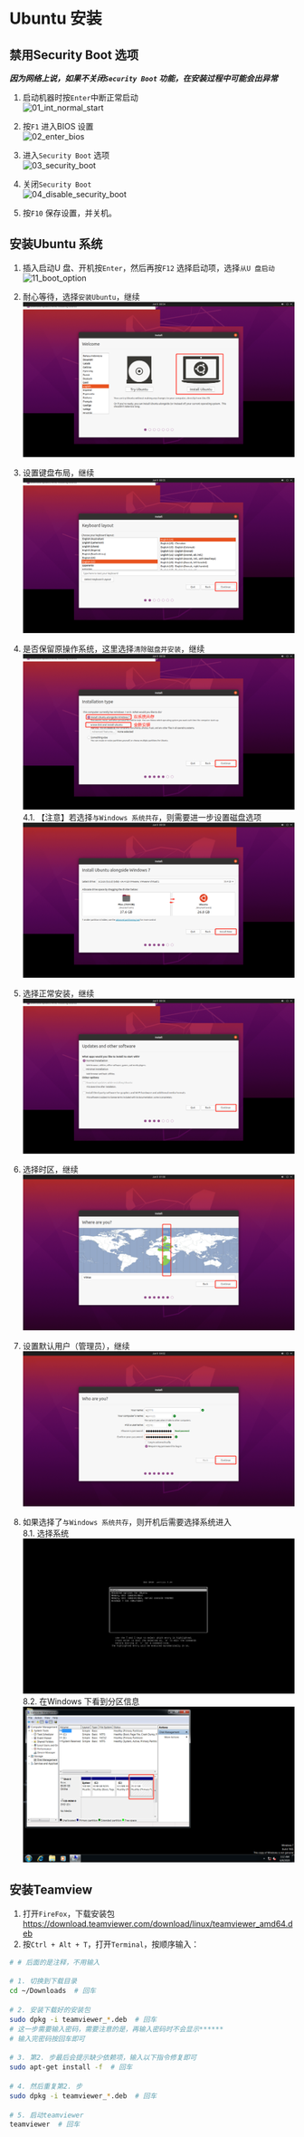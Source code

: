 # Ubuntu 安装  

## 禁用Security Boot 选项  

***因为网络上说，如果不关闭`Security Boot` 功能，在安装过程中可能会出异常***

1. 启动机器时按`Enter`中断正常启动  
![01_int_normal_start](./img/01_int_normal_start.png)

2. 按`F1` 进入BIOS 设置  
![02_enter_bios](./img/02_enter_bios.png)

3. 进入`Security Boot` 选项  
![03_security_boot](./img/03_security_boot.png)  

4. 关闭`Security Boot`  
![04_disable_security_boot](./img/04_disable_security_boot.png)  

5. 按`F10` 保存设置，并关机。  

## 安装Ubuntu 系统  

1. 插入启动U 盘、开机按`Enter`，然后再按`F12` 选择启动项，选择`从U 盘启动`  
![11_boot_option](./img/11_boot_option.png)  

2. 耐心等待，选择`安装Ubuntu`，继续  
![12_install_Ubuntu](./img/12_install_Ubuntu.png)  

3. 设置键盘布局，继续  
![13_set_keyboard](./img/13_set_keyboard.png)  

4. 是否保留原操作系统，这里选择`清除磁盘并安装`，继续  
![14_keep_win7](./img/14_keep_win7.png)  
  4.1. 【注意】若选择`与Windows 系统共存`，则需要进一步设置磁盘选项  
  ![14_1_adjust_disk](./img/14_1_adjust_disk.png)  

5. 选择正常安装，继续  
![15_normal_install](./img/15_normal_install.png)  

6. 选择时区，继续  
![16_select_time_zone](./img/16_select_time_zone.png)  

7. 设置默认用户（管理员），继续  
![17_set_default_user](./img/17_set_default_user.png)  

8. 如果选择了`与Windows 系统共存`，则开机后需要选择系统进入  
  8.1. 选择系统  
  ![18_1_boot_option](./img/18_1_boot_option.png) 
  8.2. 在Windows 下看到分区信息  
  ![19_new_partation](./img/19_new_partation.png) 


## 安装Teamview  

1. 打开`FireFox`，下载安装包  
  <https://download.teamviewer.com/download/linux/teamviewer_amd64.deb>  
2. 按`Ctrl + Alt + T`，打开`Terminal`，按顺序输入：  

```bash
# # 后面的是注释，不用输入

# 1. 切换到下载目录
cd ~/Downloads  # 回车

# 2. 安装下载好的安装包
sudo dpkg -i teamviewer_*.deb  # 回车
# 这一步需要输入密码，需要注意的是，再输入密码时不会显示******
# 输入完密码按回车即可

# 3. 第2. 步最后会提示缺少依赖项，输入以下指令修复即可  
sudo apt-get install -f  # 回车

# 4. 然后重复第2. 步  
sudo dpkg -i teamviewer_*.deb  # 回车

# 5. 启动teamviewer  
teamviewer  # 回车

```
